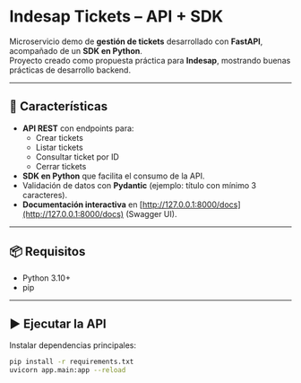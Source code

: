 # Indesap Tickets – API + SDK 

Microservicio demo de **gestión de tickets** desarrollado con **FastAPI**, acompañado de un **SDK en Python**.  
Proyecto creado como propuesta práctica para **Indesap**, mostrando buenas prácticas de desarrollo backend.

---

## 🚀 Características

- **API REST** con endpoints para:
  - Crear tickets
  - Listar tickets
  - Consultar ticket por ID
  - Cerrar tickets
- **SDK en Python** que facilita el consumo de la API.
- Validación de datos con **Pydantic** (ejemplo: título con mínimo 3 caracteres).
- **Documentación interactiva** en [http://127.0.0.1:8000/docs](http://127.0.0.1:8000/docs) (Swagger UI).

---

## 📦 Requisitos

- Python 3.10+
- pip

---

## ▶️ Ejecutar la API

Instalar dependencias principales:

```bash
pip install -r requirements.txt
uvicorn app.main:app --reload
